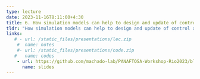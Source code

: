 ```yaml
---
type: lecture
date: 2023-11-16T8:11:00+4:30
title: 6. How simulation models can help to design and update of control actions
tldr: "How simulation models can help to design and update of control actions strategies"
links: 
   # - url: /static_files/presentations/lec.zip
    #  name: notes
    #- url: /static_files/presentations/code.zip
   #   name: codes
    - url: https://github.com/machado-lab/PANAFTOSA-Workshop-Rio2023/blob/main/static_files/lectures/5_Workshop_Nicolas_lecture_PAHO_may.pdf
      name: slides
---
```

